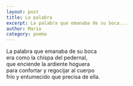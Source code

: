 ```yaml
---
layout: post
title: La palabra
excerpt: La palabra que emanaba de su boca...
author: Mario
category: poema
---
```


La palabra que emanaba de su boca  
era como la chispa del pedernal,  
que enciende la ardiente hoguera  
para confortar y regocijar al cuerpo  
frío y entumecido que precisa de ella.	

